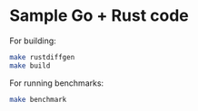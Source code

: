 # Sample Go + Rust code

For building:

```sh
make rustdiffgen
make build
```

For running benchmarks:

```sh
make benchmark
```
